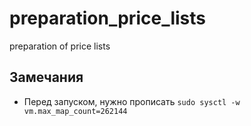 # preparation_price_lists
preparation of price lists

## Замечания

- Перед запуском, нужно прописать ```sudo sysctl -w vm.max_map_count=262144```